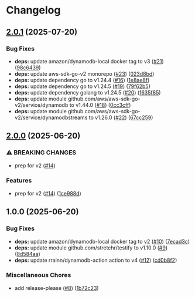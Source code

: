 # Changelog

## [2.0.1](https://github.com/nabeken/koro/compare/v2.0.0...v2.0.1) (2025-07-20)


### Bug Fixes

* **deps:** update amazon/dynamodb-local docker tag to v3 ([#21](https://github.com/nabeken/koro/issues/21)) ([98c6439](https://github.com/nabeken/koro/commit/98c6439184ba840dd9121ebd0d530d4ba87a97eb))
* **deps:** update aws-sdk-go-v2 monorepo ([#23](https://github.com/nabeken/koro/issues/23)) ([023d8bd](https://github.com/nabeken/koro/commit/023d8bd452db5c31e98c25d72523b1dc26165117))
* **deps:** update dependency go to v1.24.4 ([#16](https://github.com/nabeken/koro/issues/16)) ([1e8ae8f](https://github.com/nabeken/koro/commit/1e8ae8fbc72e33961979f738e89caa1bb9794aa5))
* **deps:** update dependency go to v1.24.5 ([#19](https://github.com/nabeken/koro/issues/19)) ([79f62b5](https://github.com/nabeken/koro/commit/79f62b522cfb9fb7b2abfd43e6c0b4c90529be69))
* **deps:** update dependency golang to v1.24.5 ([#20](https://github.com/nabeken/koro/issues/20)) ([f635f85](https://github.com/nabeken/koro/commit/f635f85467b5708ae3d24c61b5d6a07af4228f06))
* **deps:** update module github.com/aws/aws-sdk-go-v2/service/dynamodb to v1.44.0 ([#18](https://github.com/nabeken/koro/issues/18)) ([0cc3cff](https://github.com/nabeken/koro/commit/0cc3cfff74e42b1357fc635ffccaf2c636125386))
* **deps:** update module github.com/aws/aws-sdk-go-v2/service/dynamodbstreams to v1.26.0 ([#22](https://github.com/nabeken/koro/issues/22)) ([67cc259](https://github.com/nabeken/koro/commit/67cc2594402b07f66274a998e3712aa388b7f4ed))

## [2.0.0](https://github.com/nabeken/koro/compare/v1.0.0...v2.0.0) (2025-06-20)


### ⚠ BREAKING CHANGES

* prep for v2 ([#14](https://github.com/nabeken/koro/issues/14))

### Features

* prep for v2 ([#14](https://github.com/nabeken/koro/issues/14)) ([1ce988d](https://github.com/nabeken/koro/commit/1ce988d3fe9b5365df058618935c47a048d5cbb1))

## 1.0.0 (2025-06-20)


### Bug Fixes

* **deps:** update amazon/dynamodb-local docker tag to v2 ([#10](https://github.com/nabeken/koro/issues/10)) ([7ecad3c](https://github.com/nabeken/koro/commit/7ecad3c2e8b845e126ce3c2ec127805ac2744d8d))
* **deps:** update module github.com/stretchr/testify to v1.10.0 ([#9](https://github.com/nabeken/koro/issues/9)) ([8d584aa](https://github.com/nabeken/koro/commit/8d584aae76d7f5d953637ecb115cb6d5afcf34a0))
* **deps:** update rrainn/dynamodb-action action to v4 ([#12](https://github.com/nabeken/koro/issues/12)) ([cd0b8f2](https://github.com/nabeken/koro/commit/cd0b8f2c230eee53bbecbf43ee468103d084586a))


### Miscellaneous Chores

* add release-please ([#8](https://github.com/nabeken/koro/issues/8)) ([1b72c23](https://github.com/nabeken/koro/commit/1b72c23aaf02e8ea8bba2c6749c5b09e01a0e546))
